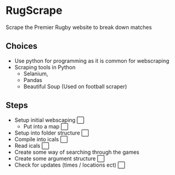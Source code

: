 # RugScrape
Scrape the Premier Rugby website to break down matches

## Choices
* Use python for programming as it is common for webscraping
* Scraping tools in Python
    * Selanium,
    * Pandas
    * Beautiful Soup (Used on football scraper)

## Steps
* Setup initial webscaping ⬜
    * Put into a map ⬜
* Setup into folder structure ⬜
* Compile into icals ⬜
* Read icals ⬜
* Create some way of searching through the games
* Create some argument structure ⬜
* Check for updates (times / locations ect) ⬜